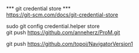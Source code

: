 *** git credential store ***  
https://git-scm.com/docs/git-credential-store  

sudo git config credential.helper store  
git push https://github.com/anneherz/ProM.git    

git push https://github.com/topoi/NavigatorVersion1   
